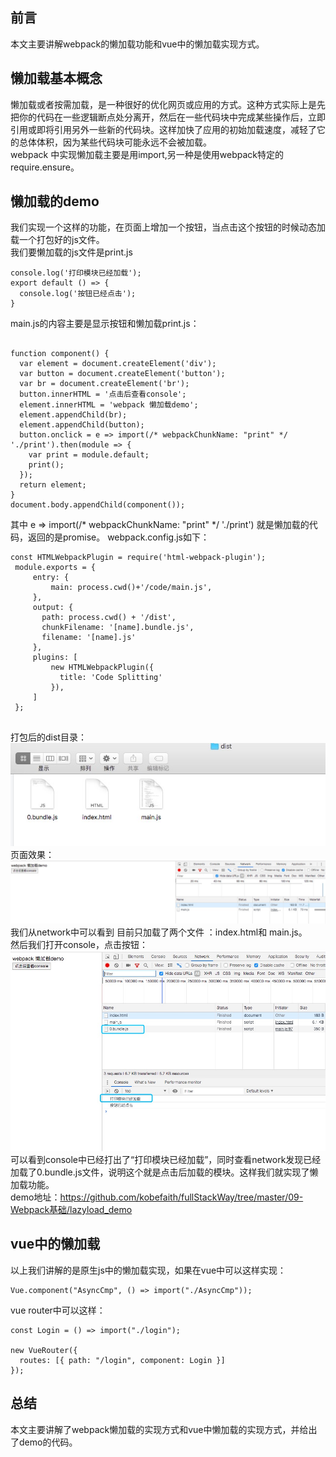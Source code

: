 ## 前言
本文主要讲解webpack的懒加载功能和vue中的懒加载实现方式。
## 懒加载基本概念
懒加载或者按需加载，是一种很好的优化网页或应用的方式。这种方式实际上是先把你的代码在一些逻辑断点处分离开，然后在一些代码块中完成某些操作后，立即引用或即将引用另外一些新的代码块。这样加快了应用的初始加载速度，减轻了它的总体体积，因为某些代码块可能永远不会被加载。  
webpack 中实现懒加载主要是用import,另一种是使用webpack特定的require.ensure。
## 懒加载的demo
我们实现一个这样的功能，在页面上增加一个按钮，当点击这个按钮的时候动态加载一个打包好的js文件。  
我们要懒加载的js文件是print.js

```
console.log('打印模块已经加载');
export default () => {
  console.log('按钮已经点击');
}
```
main.js的内容主要是显示按钮和懒加载print.js：

```

function component() {
  var element = document.createElement('div');
  var button = document.createElement('button');
  var br = document.createElement('br');
  button.innerHTML = '点击后查看console';
  element.innerHTML = 'webpack 懒加载demo';
  element.appendChild(br);
  element.appendChild(button);
  button.onclick = e => import(/* webpackChunkName: "print" */ './print').then(module => {
    var print = module.default;
    print();
  }); 
  return element;
}
document.body.appendChild(component());
```
其中  e => import(/* webpackChunkName: "print" */ './print') 就是懒加载的代码，返回的是promise。
webpack.config.js如下：  

```
const HTMLWebpackPlugin = require('html-webpack-plugin');
 module.exports = {
     entry: {
         main: process.cwd()+'/code/main.js',        
     },
     output: {
       path: process.cwd() + '/dist',
       chunkFilename: '[name].bundle.js',
       filename: '[name].js'
     },
     plugins: [
         new HTMLWebpackPlugin({
           title: 'Code Splitting'
         }),         
     ]
 };


```
打包后的dist目录：
![avatar](./img/bundle.jpeg)  
页面效果：  
![avatar](./img/page.jpeg)  
我们从network中可以看到 目前只加载了两个文件 ：index.html和 main.js。  
然后我们打开console，点击按钮：
![avatar](./img/click.jpeg) 
可以看到console中已经打出了“打印模块已经加载”，同时查看network发现已经加载了0.bundle.js文件，说明这个就是点击后加载的模块。这样我们就实现了懒加载功能。  
demo地址：https://github.com/kobefaith/fullStackWay/tree/master/09-Webpack基础/lazyload_demo  
## vue中的懒加载
以上我们讲解的是原生js中的懒加载实现，如果在vue中可以这样实现：  

```
Vue.component("AsyncCmp", () => import("./AsyncCmp"));
```
vue router中可以这样：

```
const Login = () => import("./login");

new VueRouter({
  routes: [{ path: "/login", component: Login }]
});
```
## 总结
本文主要讲解了webpack懒加载的实现方式和vue中懒加载的实现方式，并给出了demo的代码。




